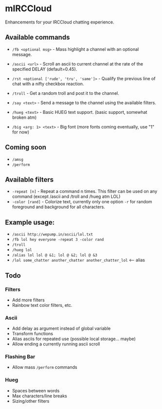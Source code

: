 # mIRCCloud

Enhancements for your IRCCloud chatting experience.

## Available commands

- `/fb <optional msg>` - Mass highlight a channel with an optional message.

- `/ascii <url>` - Scroll an ascii to current channel at the rate of the specified DELAY (default=0.45).

- `/rst <optional ['rude', 'tru', 'same']>` - Qualify the previous line of chat with a nifty checkbox reaction.

- `/troll` - Get a random troll and post it to the channel.

- `/say <text>` - Send a message to the channel using the available filters.

- `/hueg <text>` - Basic HUEG text support. (basic support, somewhat broken atm)

- `/big <arg: 1> <text>` - Big font (more fonts coming eventually, use "1" for now)

## Coming soon 

- `/amsg`
- `/perform`

## Available filters

- `-repeat [n]` - Repeat a command n times. This filter can be used on any command (except /ascii and /troll and /hueg atm LOL)
- `-color [rand]` - Colorize text, currently only one option `-r` for random foreground and background for all characters.

## Example usage: 

- `/ascii http://wepump.in/ascii/lol.txt`
- `/fb lol hey everyone -repeat 3 -color rand`
- `/troll`
- `/hueg lol`
- `/alias lol lol @ &1; lol @ &2; lol @ &3`
- `/lol some_chatter another_chatter another_chatter_lol` <-- alias

## Todo

### Filters
- Add more filters
- Rainbow text color filters, etc.

### Ascii
- Add delay as argument instead of global variable
- Transform functions
- Alias asciis for repeated use (possible local storage... maybe)
- Allow ending a currently running ascii scroll

### Flashing Bar
- Allow mass `/perform` commands

### Hueg
- Spaces between words
- Max characters/line breaks
- Sizing/other filters
